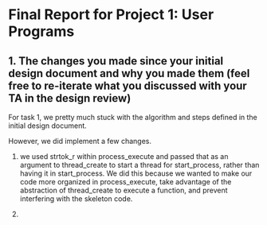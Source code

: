 Final Report for Project 1: User Programs
=========================================

## 1. The changes you made since your initial design document and why you made them (feel free to re-iterate what you discussed with your TA in the design review)

For task 1, we pretty much stuck with the algorithm and steps defined in the initial design document.  

However, we did implement a few changes.

1. we used strtok_r within process_execute and passed that as an argument to thread_create to start a thread for start_process, rather than having it in start_process.  We did this because we wanted to make our code more organized in process_execute, take advantage of the abstraction of thread_create to execute a function, and prevent interfering with the skeleton code.

2. 
